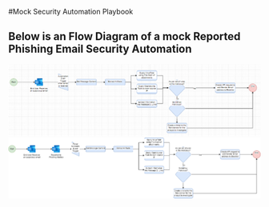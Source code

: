 #Mock Security Automation Playbook

## Below is an Flow Diagram of a mock Reported Phishing Email Security Automation
![Playbook](../assets/sampleplaybook.png)
![Playbook](../assets/arch.drawio.png)
